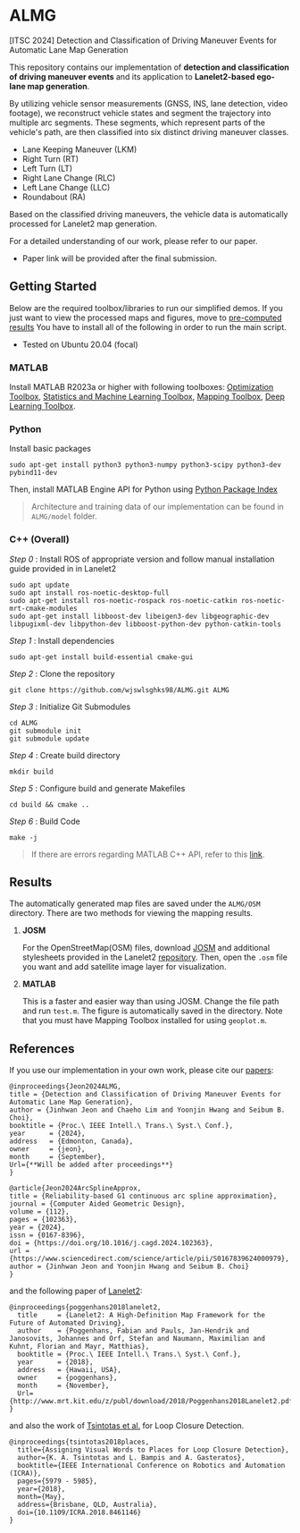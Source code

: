 # ALMG 
[ITSC 2024] Detection and Classification of Driving Maneuver Events for Automatic Lane Map Generation

This repository contains our implementation of **detection and classification of driving maneuver events** and its application to **Lanelet2-based ego-lane map generation**.

By utilizing vehicle sensor measurements (GNSS, INS, lane detection, video footage), we reconstruct vehicle states and segment the trajectory into multiple arc segments. These segments, which represent parts of the vehicle's path, are then classified into six distinct driving maneuver classes.

- Lane Keeping Maneuver (LKM)
- Right Turn (RT)
- Left Turn (LT)
- Right Lane Change (RLC)
- Left Lane Change (LLC)
- Roundabout (RA)

Based on the classified driving maneuvers, the vehicle data is automatically processed for Lanelet2 map generation.

For a detailed understanding of our work, please refer to our paper.
* Paper link will be provided after the final submission.


## Getting Started
Below are the required toolbox/libraries to run our simplified demos. If you just want to view the processed maps and figures, move to [pre-computed results](#results)
You have to install all of the following in order to run the main script.
* Tested on Ubuntu 20.04 (focal)

### MATLAB
Install MATLAB R2023a or higher with following toolboxes: [Optimization Toolbox](https://kr.mathworks.com/products/optimization.html), [Statistics and Machine Learning Toolbox](https://kr.mathworks.com/products/statistics.html), [Mapping Toolbox](https://kr.mathworks.com/products/mapping.html), [Deep Learning Toolbox](https://kr.mathworks.com/products/deep-learning.html).

### Python
Install basic packages
```
sudo apt-get install python3 python3-numpy python3-scipy python3-dev pybind11-dev
```
Then, install MATLAB Engine API for Python using [Python Package Index](https://pypi.org/project/matlabengine/)

> Architecture and training data of our implementation can be found in ```ALMG/model``` folder.

### C++ (Overall)
*Step 0* : Install ROS of appropriate version and follow manual installation guide provided in in Lanelet2
```
sudo apt update
sudo apt install ros-noetic-desktop-full
sudo apt-get install ros-noetic-rospack ros-noetic-catkin ros-noetic-mrt-cmake-modules
sudo apt-get install libboost-dev libeigen3-dev libgeographic-dev libpugixml-dev libpython-dev libboost-python-dev python-catkin-tools
```

*Step 1* : Install dependencies
```
sudo apt-get install build-essential cmake-gui
```
*Step 2* : Clone the repository
```
git clone https://github.com/wjswlsghks98/ALMG.git ALMG
```
*Step 3* : Initialize Git Submodules
```
cd ALMG
git submodule init
git submodule update
```
*Step 4* : Create build directory
```
mkdir build
```
*Step 5* : Configure build and generate Makefiles
```
cd build && cmake ..
```
*Step 6* : Build Code
```
make -j
```

> If there are errors regarding MATLAB C++ API, refer to this [link](https://kr.mathworks.com/help/matlab/calling-matlab-engine-from-cpp-programs.html?s_tid=CRUX_lftnav).

## Results
The automatically generated map files are saved under the ```ALMG/OSM``` directory. There are two methods for viewing the mapping results. 

1. **JOSM**

   For the OpenStreetMap(OSM) files, download [JOSM](https://josm.openstreetmap.de/wiki/Download) and additional stylesheets provided in the Lanelet2 [repository](https://github.com/fzi-forschungszentrum-informatik/Lanelet2/tree/master/lanelet2_maps). Then, open the ```.osm``` file you want and add satellite image layer for visualization. 

2. **MATLAB**

   This is a faster and easier way than using JOSM. Change the file path and run ```test.m```. The figure is automatically saved in the directory. Note that you must have Mapping Toolbox installed for using ```geoplot.m```. 


## References
If you use our implementation in your own work, please cite our [papers](https://www.sciencedirect.com/science/article/pii/S0167839624000979):
```
@inproceedings{Jeon2024ALMG,
title = {Detection and Classification of Driving Maneuver Events for Automatic Lane Map Generation},
author = {Jinhwan Jeon and Chaeho Lim and Yoonjin Hwang and Seibum B. Choi},
booktitle = {Proc.\ IEEE Intell.\ Trans.\ Syst.\ Conf.},
year      = {2024},
address   = {Edmonton, Canada},
owner     = {jeon},
month     = {September},
Url={**Will be added after proceedings**}
}

@article{Jeon2024ArcSplineApprox,
title = {Reliability-based G1 continuous arc spline approximation},
journal = {Computer Aided Geometric Design},
volume = {112},
pages = {102363},
year = {2024},
issn = {0167-8396},
doi = {https://doi.org/10.1016/j.cagd.2024.102363},
url = {https://www.sciencedirect.com/science/article/pii/S0167839624000979},
author = {Jinhwan Jeon and Yoonjin Hwang and Seibum B. Choi}
}
```
and the following paper of [Lanelet2](https://ieeexplore.ieee.org/document/8569929):
 
```
@inproceedings{poggenhans2018lanelet2,
  title     = {Lanelet2: A High-Definition Map Framework for the Future of Automated Driving},
  author    = {Poggenhans, Fabian and Pauls, Jan-Hendrik and Janosovits, Johannes and Orf, Stefan and Naumann, Maximilian and Kuhnt, Florian and Mayr, Matthias},
  booktitle = {Proc.\ IEEE Intell.\ Trans.\ Syst.\ Conf.},
  year      = {2018},
  address   = {Hawaii, USA},
  owner     = {poggenhans},
  month     = {November},
  Url={http://www.mrt.kit.edu/z/publ/download/2018/Poggenhans2018Lanelet2.pdf}
}
```
and also the work of [Tsintotas et al.](https://ieeexplore.ieee.org/abstract/document/8461146) for Loop Closure Detection.

```
@inproceedings{tsintotas2018places,
  title={Assigning Visual Words to Places for Loop Closure Detection},  
  author={K. A. Tsintotas and L. Bampis and A. Gasteratos},   
  booktitle={IEEE International Conference on Robotics and Automation (ICRA)},
  pages={5979 - 5985},
  year={2018},   
  month={May},
  address={Brisbane, QLD, Australia},
  doi={10.1109/ICRA.2018.8461146} 
}
```
